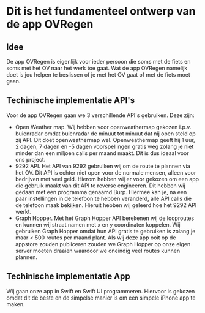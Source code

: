 # Dit is het fundamenteel ontwerp van de app OVRegen

## Idee
De app OVRegen is eigenlijk voor ieder persoon die soms met de fiets en soms met het OV naar het werk toe gaat. Wat de app OVRegen namelijk doet is jou helpen te beslissen of je met het OV gaat of met de fiets moet gaan. 
## Techinische implementatie API's
Voor de app OVRegen gaan we 3 verschillende API's gebruiken. Deze zijn:
- Open Weather map. Wij hebben voor openweathermap gekozen i.p.v. buienradar omdat buienradar de minuut tot minuut dat nij open steld op zij API. Dit doet openweathermap wel. Openweathermap geeft hij 1 uur, 2 dagen, 7 dagen en -5 dagen voorspellingen gratis weg zolang je niet minder dan een miljoen calls per maand maakt. Dit is dus ideaal voor ons project.
- 9292 API. Het API van 9292 gebruiken wij om de route te plannen via het OV. Dit API is echter niet open voor de normale mensen, alleen voor bedrijven met veel geld. Hierom hebben wij er voor gekozen om een app die gebruik maakt van dit API te reverse engineeren. Dit hebben wij gedaan met een programma genaamd Burp. Hiermee kan je, na een paar instellingen in de telefoon te hebben veranderd, alle API calls die de telefoon maak bekijken. Hieruit hebben wij geleerd hoe het 9292 API werkt.
- Graph Hopper. Met het Graph Hopper API berekenen wij de looproutes en kunnen wij straat namen met x en y coordinaten koppelen. Wij gebruiken Graph Hopper omdat hun API gratis te gebruiken is zolang je maar < 500 routes per maand plant. Als wij deze app ooit op de appstore zouden publiceren zouden we Graph Hopper op onze eigen server moeten draaien waardoor we oneindig veel routes kunnen plannen.

## Techinische implementatie App
Wij gaan onze app in Swift en Swift UI programmeren. Hiervoor is gekozen omdat dit de beste en de simpelse manier is om een simpele iPhone app te maken.
